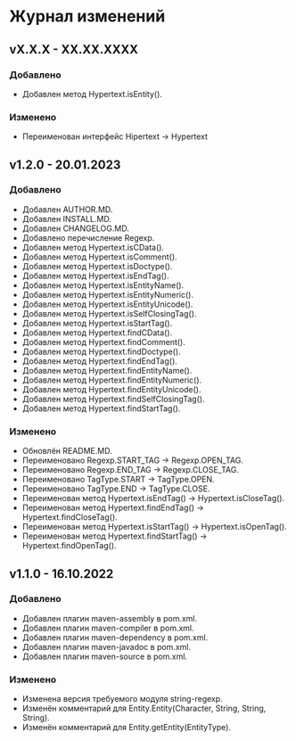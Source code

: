 # Журнал изменений
## vX.X.X - XX.XX.XXXX
### Добавлено
* Добавлен метод Hypertext.isEntity().

### Изменено
* Переименован интерфейс Hipertext -> Hypertext

## v1.2.0 - 20.01.2023
### Добавлено
* Добавлен AUTHOR.MD.
* Добавлен INSTALL.MD.
* Добавлен CHANGELOG.MD.
* Добавлено перечисление Regexp.
* Добавлен метод Hypertext.isCData().
* Добавлен метод Hypertext.isComment().
* Добавлен метод Hypertext.isDoctype().
* Добавлен метод Hypertext.isEndTag().
* Добавлен метод Hypertext.isEntityName().
* Добавлен метод Hypertext.isEntityNumeric().
* Добавлен метод Hypertext.isEntityUnicode().
* Добавлен метод Hypertext.isSelfClosingTag().
* Добавлен метод Hypertext.isStartTag().
* Добавлен метод Hypertext.findCData().
* Добавлен метод Hypertext.findComment().
* Добавлен метод Hypertext.findDoctype().
* Добавлен метод Hypertext.findEndTag().
* Добавлен метод Hypertext.findEntityName().
* Добавлен метод Hypertext.findEntityNumeric().
* Добавлен метод Hypertext.findEntityUnicode().
* Добавлен метод Hypertext.findSelfClosingTag().
* Добавлен метод Hypertext.findStartTag().

### Изменено
* Обновлён README.MD.
* Переименовано Regexp.START_TAG -> Regexp.OPEN_TAG.
* Переименовано Regexp.END_TAG -> Regexp.CLOSE_TAG.
* Переименовано TagType.START -> TagType.OPEN.
* Переименовано TagType.END -> TagType.CLOSE.
* Переименован метод Hypertext.isEndTag() -> Hypertext.isCloseTag().
* Переименован метод Hypertext.findEndTag() -> Hypertext.findCloseTag().
* Переименован метод Hypertext.isStartTag() -> Hypertext.isOpenTag().
* Переименован метод Hypertext.findStartTag() -> Hypertext.findOpenTag().

## v1.1.0 - 16.10.2022
### Добавлено
* Добавлен плагин maven-assembly в pom.xml.
* Добавлен плагин maven-compiler в pom.xml.
* Добавлен плагин maven-dependency в pom.xml.
* Добавлен плагин maven-javadoc в pom.xml.
* Добавлен плагин maven-source в pom.xml.

### Изменено
* Изменена версия требуемого модуля string-regexp.
* Изменён комментарий для Entity.Entity(Character, String, String, String).
* Изменён комментарий для Entity.getEntity(EntityType).
